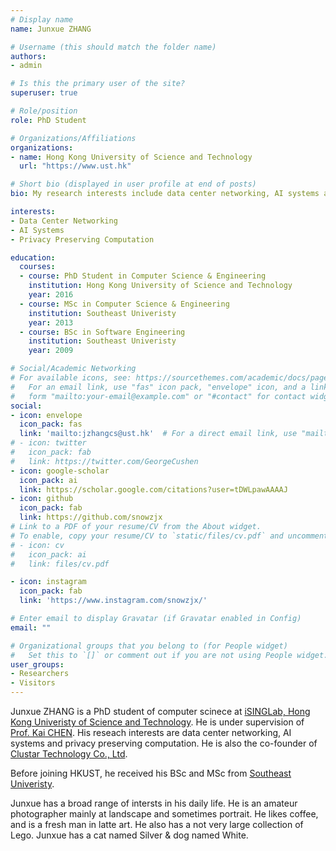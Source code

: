 ```yaml
---
# Display name
name: Junxue ZHANG

# Username (this should match the folder name)
authors:
- admin

# Is this the primary user of the site?
superuser: true

# Role/position
role: PhD Student

# Organizations/Affiliations
organizations:
- name: Hong Kong University of Science and Technology
  url: "https://www.ust.hk"

# Short bio (displayed in user profile at end of posts)
bio: My research interests include data center networking, AI systems and privacy preserving computation.

interests:
- Data Center Networking
- AI Systems
- Privacy Preserving Computation

education:
  courses:
  - course: PhD Student in Computer Science & Engineering
    institution: Hong Kong University of Science and Technology
    year: 2016
  - course: MSc in Computer Science & Engineering
    institution: Southeast Univeristy
    year: 2013
  - course: BSc in Software Engineering
    institution: Southeast Univeristy
    year: 2009

# Social/Academic Networking
# For available icons, see: https://sourcethemes.com/academic/docs/page-builder/#icons
#   For an email link, use "fas" icon pack, "envelope" icon, and a link in the
#   form "mailto:your-email@example.com" or "#contact" for contact widget.
social:
- icon: envelope
  icon_pack: fas
  link: 'mailto:jzhangcs@ust.hk'  # For a direct email link, use "mailto:test@example.org".
# - icon: twitter
#   icon_pack: fab
#   link: https://twitter.com/GeorgeCushen
- icon: google-scholar
  icon_pack: ai
  link: https://scholar.google.com/citations?user=tDWLpawAAAAJ
- icon: github
  icon_pack: fab
  link: https://github.com/snowzjx
# Link to a PDF of your resume/CV from the About widget.
# To enable, copy your resume/CV to `static/files/cv.pdf` and uncomment the lines below.
# - icon: cv
#   icon_pack: ai
#   link: files/cv.pdf

- icon: instagram
  icon_pack: fab
  link: 'https://www.instagram.com/snowzjx/'

# Enter email to display Gravatar (if Gravatar enabled in Config)
email: ""

# Organizational groups that you belong to (for People widget)
#   Set this to `[]` or comment out if you are not using People widget.
user_groups:
- Researchers
- Visitors
---
```


Junxue ZHANG is a PhD student of computer scinece at [iSINGLab, Hong Kong Univeristy of Science and Technology](http://sing.cse.ust.hk). He is under supervision of [Prof. Kai CHEN](http://www.cse.ust.hk/~kaichen/). His reseach interests are data center networking, AI systems and privacy preserving computation. He is also the co-founder of [Clustar Technology Co., Ltd](https://www.clustar.ai).

Before joining HKUST, he received his BSc and MSc from [Southeast Univeristy](https://www.seu.edu.cn/english/).

Junxue has a broad range of intersts in his daily life. He is an amateur photographer mainly at landscape and sometimes portrait. He likes coffee, and is a fresh man in latte art. He also has a not very large collection of Lego. Junxue has a cat named Silver & dog named White.
